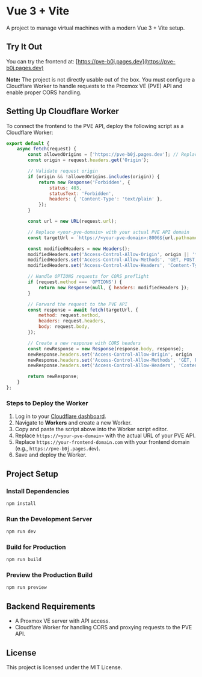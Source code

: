 # Vue 3 + Vite

A project to manage virtual machines with a modern Vue 3 + Vite setup.

## Try It Out

You can try the frontend at: [https://pve-b0j.pages.dev](https://pve-b0j.pages.dev)

**Note:** The project is not directly usable out of the box. You must configure a Cloudflare Worker to handle requests to the Proxmox VE (PVE) API and enable proper CORS handling.

## Setting Up Cloudflare Worker

To connect the frontend to the PVE API, deploy the following script as a Cloudflare Worker:

```javascript
export default {
    async fetch(request) {
        const allowedOrigins = ['https://pve-b0j.pages.dev']; // Replace with your frontend domain or try it on my page
        const origin = request.headers.get('Origin');

        // Validate request origin
        if (origin && !allowedOrigins.includes(origin)) {
            return new Response('Forbidden', {
                status: 403,
                statusText: 'Forbidden',
                headers: { 'Content-Type': 'text/plain' },
            });
        }

        const url = new URL(request.url);

        // Replace <your-pve-domain> with your actual PVE API domain
        const targetUrl = `https://<your-pve-domain>:8006${url.pathname}${url.search}`;

        const modifiedHeaders = new Headers();
        modifiedHeaders.set('Access-Control-Allow-Origin', origin || '*');
        modifiedHeaders.set('Access-Control-Allow-Methods', 'GET, POST, OPTIONS');
        modifiedHeaders.set('Access-Control-Allow-Headers', 'Content-Type, Authorization');

        // Handle OPTIONS requests for CORS preflight
        if (request.method === 'OPTIONS') {
            return new Response(null, { headers: modifiedHeaders });
        }

        // Forward the request to the PVE API
        const response = await fetch(targetUrl, {
            method: request.method,
            headers: request.headers,
            body: request.body,
        });

        // Create a new response with CORS headers
        const newResponse = new Response(response.body, response);
        newResponse.headers.set('Access-Control-Allow-Origin', origin || '*');
        newResponse.headers.set('Access-Control-Allow-Methods', 'GET, POST, OPTIONS');
        newResponse.headers.set('Access-Control-Allow-Headers', 'Content-Type, Authorization');

        return newResponse;
    }
};
```

### Steps to Deploy the Worker

1. Log in to your [Cloudflare dashboard](https://dash.cloudflare.com/).
2. Navigate to **Workers** and create a new Worker.
3. Copy and paste the script above into the Worker script editor.
4. Replace `https://<your-pve-domain>` with the actual URL of your PVE API.
5. Replace `https://your-frontend-domain.com` with your frontend domain (e.g., `https://pve-b0j.pages.dev`).
6. Save and deploy the Worker.

## Project Setup

### Install Dependencies

```bash
npm install
```

### Run the Development Server

```bash
npm run dev
```

### Build for Production

```bash
npm run build
```

### Preview the Production Build

```bash
npm run preview
```

## Backend Requirements

- A Proxmox VE server with API access.
- Cloudflare Worker for handling CORS and proxying requests to the PVE API.

## License

This project is licensed under the MIT License.

